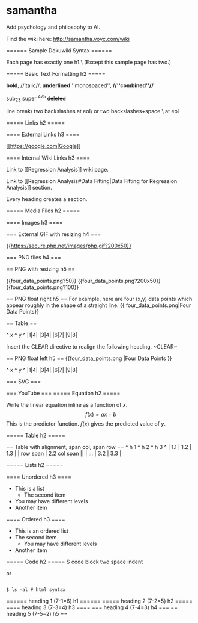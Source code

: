 # samantha
Add psychology and philosophy to AI.

Find the wiki here: http://samantha.voyc.com/wiki 



====== Sample Dokuwiki Syntax ======

Each page has exactly one h1.\\
(Except this sample page has two.)

===== Basic Text Formatting h2 =====

**bold**, //italic//, __underlined__ ''monospaced'', 
**__//''combined''//__**

sub<sub>23</sub> super <sup>475</sup> <del>deleted</del>

line break\\
two backslashes at eol\\
or two backslashes+space \\ at eol

===== Links h2 =====

==== External Links h3 ====

[[https://google.com|Google]]

==== Internal Wiki Links h3 ====

Link to [[Regression Analysis]] wiki page.

Link to [[Regression Analysis#Data Fitting|Data Fitting for Regression Analysis]] section.

Every heading creates a section.

===== Media Files h2 =====

==== Images h3 ====

=== External GIF with resizing h4 ===

{{https://secure.php.net/images/php.gif?200x50}}

=== PNG files h4 ===

== PNG with resizing h5 ==

{{four_data_points.png?50}}
{{four_data_points.png?200x50}}
{{four_data_points.png?100}}

== PNG float right h5 ==
For example, here are four (x,y) data points which appear roughly in the shape of a straight line.
{{ four_data_points.png|Four Data Points}}

== Table ==

^ x ^ y ^
|1|4|
|3|4|
|6|7|
|9|8|

Insert the CLEAR directive to realign the following heading.
~CLEAR~

== PNG float left h5 ==
{{four_data_points.png |Four Data Points }}

^ x ^ y ^
|1|4|
|3|4|
|6|7|
|9|8|


=== SVG ===
<insert svg image here>


=== YouTube ===
<insert youtube file here>
===== Equation h2 =====

Write the linear equation inline as a function of $x$.
$$f(x) = ax + b$$
This is the predictor function.  $f(x)$ gives the predicted value of $y$.


===== Table h2 =====

== Table with alignment, span col, span row ==
^ h 1       ^  h 2  ^  h 3    ^
| 1.1       |  1.2  |  1.3    |
| row span  |  2.2 col span  ||
| :::       |  3.2  | 3.3     |

===== Lists h2 =====

==== Unordered h3 ====
  * This is a list
    * The second item
  * You may have different levels
  * Another item

==== Ordered h3 ====
  - This is an ordered list
  - The second item
    - You may have different levels
  - Another item

===== Code h2 =====
  $ code block
  two space indent

or

<code>
$ ls -al # html syntax
</code>

====== heading 1 (7-1=6) h1 ======
===== heading 2 (7-2=5) h2 =====
==== heading 3 (7-3=4) h3 ====
=== heading 4 (7-4=3) h4 ===
== heading 5 (7-5=2) h5 ==

